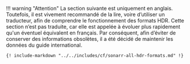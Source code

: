 !!! warning "Attention"
    La section suivante est uniquement en anglais. Toutefois, il est vivement recommandé de la lire, voire d’utiliser un traducteur, afin de comprendre le fonctionnement des formats HDR.
    Cette section n’est pas traduite, car elle est appelée à évoluer plus rapidement qu'un éventuel équivalent en français. Par conséquent, afin d’éviter de conserver des informations obsolètes, il a été décidé de maintenir les données du guide international.

    {! include-markdown "../../includes/cf/sonarr-all-hdr-formats.md" !}
